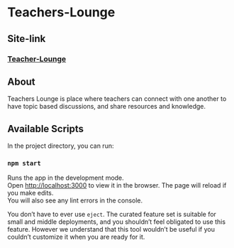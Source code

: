 # Teachers-Lounge

## Site-link
### [Teacher-Lounge](http://teachers-lounge.surge.sh/ "Teachers Lounge")


## About

Teachers Lounge is place where teachers can connect with one another to have topic based discussions, and share resources and knowledge. 


## Available Scripts

In the project directory, you can run:

### `npm start`

Runs the app in the development mode.<br>
Open [http://localhost:3000](http://localhost:3000) to view it in the browser.
The page will reload if you make edits.<br>
You will also see any lint errors in the console.


You don’t have to ever use `eject`. The curated feature set is suitable for small and middle deployments, and you shouldn’t feel obligated to use this feature. However we understand that this tool wouldn’t be useful if you couldn’t customize it when you are ready for it.

